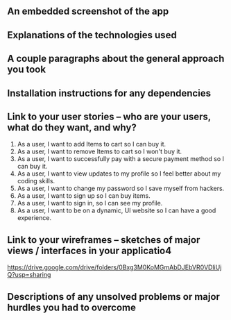 ## An embedded screenshot of the app

## Explanations of the technologies used

## A couple paragraphs about the general approach you took

## Installation instructions for any dependencies

## Link to your user stories – who are your users, what do they want, and why?

1. As a user, I want to add Items to cart so I can buy it.
2. As a user, I want to remove Items to cart so I won't buy it.
3. As a user, I want to successfully pay with a secure payment method so I can buy it.
4. As a user, I want to view updates to my profile so I feel better about my coding skills.
5. As a user, I want to change my password so I save myself from hackers.
6. As a user, I want to sign up so I can buy items.
7. As a user, I want to sign in, so I can see my profile.
8. As a user, I want to be on a dynamic, UI website so I can have a good experience.

## Link to your wireframes – sketches of major views / interfaces in your applicatio4

https://drive.google.com/drive/folders/0Bxg3M0KoMGmAbDJEbVR0VDliUjQ?usp=sharing

## Descriptions of any unsolved problems or major hurdles you had to overcome
